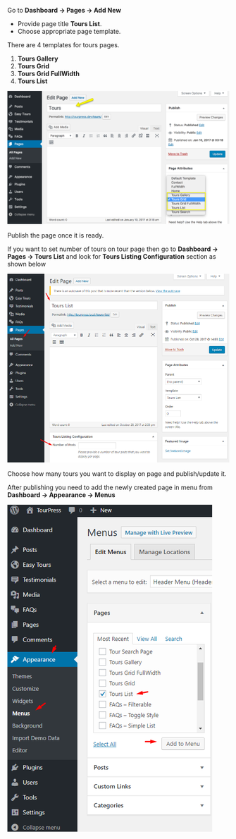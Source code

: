Go to **Dashboard &rarr; Pages &rarr; Add New**

* Provide page title **Tours List**.
* Choose appropriate page template.

There are 4 templates for tours pages.

  1. **Tours Gallery**
  2. **Tours Grid**
  3. **Tours Grid FullWidth**
  4. **Tours List**

![img](../img/page-05.png)

Publish the page once it is ready.

If you want to set number of tours on tour page then go to **Dashboard &rarr; Pages &rarr; Tours List** and look for **Tours Listing Configuration** section as shown below

![img](../img/number-of-tours.png)

Choose how many tours you want to display on page and publish/update it.

After publishing you need to add the newly created page in menu from **Dashboard &rarr; Appearance &rarr; Menus**

![img](../img/tours-page-menu.png)